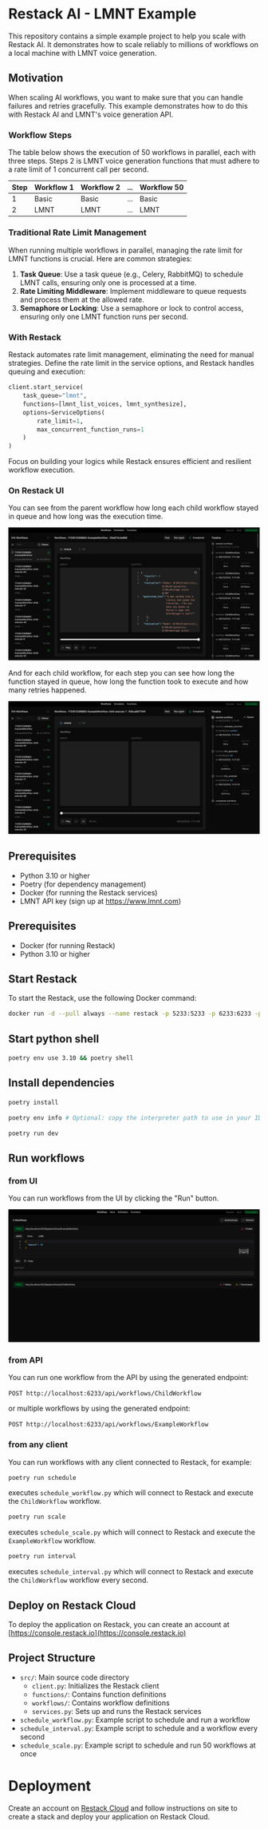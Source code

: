 # Restack AI - LMNT Example

This repository contains a simple example project to help you scale with Restack AI.
It demonstrates how to scale reliably to millions of workflows on a local machine with LMNT voice generation.

## Motivation

When scaling AI workflows, you want to make sure that you can handle failures and retries gracefully.
This example demonstrates how to do this with Restack AI and LMNT's voice generation API.

### Workflow Steps

The table below shows the execution of 50 workflows in parallel, each with three steps.
Steps 2 is LMNT voice generation functions that must adhere to a rate limit of 1 concurrent call per second.

| Step | Workflow 1 | Workflow 2 | ... | Workflow 50 |
| ---- | ---------- | ---------- | --- | ----------- |
| 1    | Basic      | Basic      | ... | Basic       |
| 2    | LMNT       | LMNT       | ... | LMNT        |

### Traditional Rate Limit Management

When running multiple workflows in parallel, managing the rate limit for LMNT functions is crucial. Here are common strategies:

1. **Task Queue**: Use a task queue (e.g., Celery, RabbitMQ) to schedule LMNT calls, ensuring only one is processed at a time.
2. **Rate Limiting Middleware**: Implement middleware to queue requests and process them at the allowed rate.
3. **Semaphore or Locking**: Use a semaphore or lock to control access, ensuring only one LMNT function runs per second.

### With Restack

Restack automates rate limit management, eliminating the need for manual strategies. Define the rate limit in the service options, and Restack handles queuing and execution:

```python
client.start_service(
    task_queue="lmnt",
    functions=[lmnt_list_voices, lmnt_synthesize],
    options=ServiceOptions(
        rate_limit=1,
        max_concurrent_function_runs=1
    )
)
```

Focus on building your logics while Restack ensures efficient and resilient workflow execution.

### On Restack UI

You can see from the parent workflow how long each child workflow stayed in queue and how long was the execution time.

![Parent Workflow](./ui-parent.png)

And for each child workflow, for each step you can see how long the function stayed in queue, how long the function took to execute and how many retries happened.

![Child Workflow](./ui-child.png)

## Prerequisites

- Python 3.10 or higher
- Poetry (for dependency management)
- Docker (for running the Restack services)
- LMNT API key (sign up at https://www.lmnt.com)

## Prerequisites

- Docker (for running Restack)
- Python 3.10 or higher

## Start Restack

To start the Restack, use the following Docker command:

```bash
docker run -d --pull always --name restack -p 5233:5233 -p 6233:6233 -p 7233:7233 ghcr.io/restackio/restack:main
```

## Start python shell

```bash
poetry env use 3.10 && poetry shell
```

## Install dependencies

```bash
poetry install
```

```bash
poetry env info # Optional: copy the interpreter path to use in your IDE (e.g. Cursor, VSCode, etc.)
```

```bash
poetry run dev
```

## Run workflows

### from UI

You can run workflows from the UI by clicking the "Run" button.

![Run workflows from UI](./ui-endpoints.png)

### from API

You can run one workflow from the API by using the generated endpoint:

`POST http://localhost:6233/api/workflows/ChildWorkflow`

or multiple workflows by using the generated endpoint:

`POST http://localhost:6233/api/workflows/ExampleWorkflow`

### from any client

You can run workflows with any client connected to Restack, for example:

```bash
poetry run schedule
```

executes `schedule_workflow.py` which will connect to Restack and execute the `ChildWorkflow` workflow.

```bash
poetry run scale
```

executes `schedule_scale.py` which will connect to Restack and execute the `ExampleWorkflow` workflow.

```bash
poetry run interval
```

executes `schedule_interval.py` which will connect to Restack and execute the `ChildWorkflow` workflow every second.

## Deploy on Restack Cloud

To deploy the application on Restack, you can create an account at [https://console.restack.io](https://console.restack.io)

## Project Structure

- `src/`: Main source code directory
  - `client.py`: Initializes the Restack client
  - `functions/`: Contains function definitions
  - `workflows/`: Contains workflow definitions
  - `services.py`: Sets up and runs the Restack services
- `schedule_workflow.py`: Example script to schedule and run a workflow
- `schedule_interval.py`: Example script to schedule and a workflow every second
- `schedule_scale.py`: Example script to schedule and run 50 workflows at once

# Deployment

Create an account on [Restack Cloud](https://console.restack.io) and follow instructions on site to create a stack and deploy your application on Restack Cloud.

